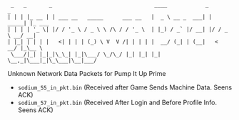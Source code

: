      _   _       _                                ____            _        _
    | | | |_ __ | | ___ __   _____      ___ __   |  _ \ __ _  ___| | _____| |_ ___ 
    | | | | '_ \| |/ / '_ \ / _ \ \ /\ / / '_ \  | |_) / _` |/ __| |/ / _ \ __/ __|
    | |_| | | | |   <| | | | (_) \ V  V /| | | | |  __/ (_| | (__|   <  __/ |_\__ \
     \___/|_| |_|_|\_\_| |_|\___/ \_/\_/ |_| |_| |_|   \__,_|\___|_|\_\___|\__|___/
                                                                                   
                                                                                                                  
Unknown Network Data Packets for Pump It Up Prime

*   `sodium_55_in_pkt.bin`  (Received after Game Sends Machine Data. Seens ACK)
*   `sodium_57_in_pkt.bin`  (Received After Login and Before Profile Info. Seens ACK)
